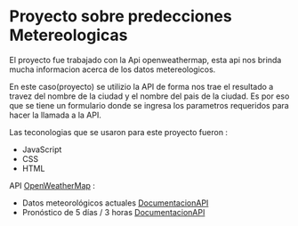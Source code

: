 # Proyecto sobre predecciones Metereologicas

El proyecto fue trabajado con la Api openweathermap, esta api nos brinda mucha informacion acerca de los datos metereologicos. 

En este caso(proyecto) se utilizio la API de forma nos trae el resultado a travez del nombre de la ciudad y el nombre del pais de la ciudad. Es por eso que se tiene un formulario donde se ingresa los parametros requeridos para hacer la llamada a la API.

Las teconologias que se usaron para este proyecto fueron :
- JavaScript
- CSS
- HTML

API [OpenWeatherMap](https://openweathermap.org/) :
- Datos meteorológicos actuales [DocumentacionAPI](https://openweathermap.org/current)
- Pronóstico de 5 días / 3 horas [DocumentacionAPI](https://openweathermap.org/forecast5)


